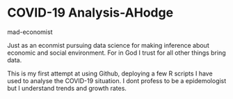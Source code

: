 # COVID-19 Analysis-AHodge
mad-economist

Just as an econmist pursuing data science for making inference about economic and social environment. For in God I trust for all other things bring data.
 
This is my first attempt at using Github, deploying a few R scripts I have used to analyse the COVID-19 situation. I dont profess to be a epidemologist but I understand trends and growth rates.  
